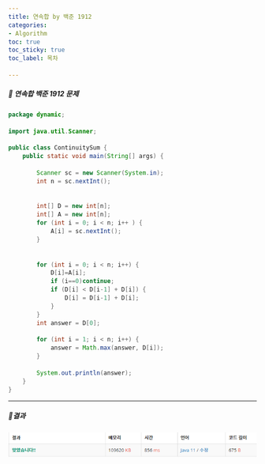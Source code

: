 ```yaml
---
title: 연속합 by 백준 1912
categories:
- Algorithm
toc: true
toc_sticky: true
toc_label: 목차

---
```




 

##### 🔗 연속합 백준 1912 문제 

```java
package dynamic;

import java.util.Scanner;

public class ContinuitySum {
    public static void main(String[] args) {

        Scanner sc = new Scanner(System.in);
        int n = sc.nextInt();


        int[] D = new int[n];
        int[] A = new int[n];
        for (int i = 0; i < n; i++ ) {
            A[i] = sc.nextInt();
        }


        for (int i = 0; i < n; i++) {
            D[i]=A[i];
            if (i==0)continue;
            if (D[i] < D[i-1] + D[i]) {
                D[i] = D[i-1] + D[i];
            }
        }
        int answer = D[0];

        for (int i = 1; i < n; i++) {
            answer = Math.max(answer, D[i]);
        }

        System.out.println(answer);
    }
}

```



<hr>


##### 💎결과 

![image-20220220232555214](../../assets/images/2022-02-20-continuitysum/image-20220220232555214.png)
